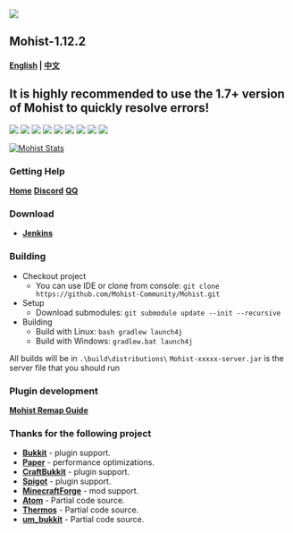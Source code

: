 <img src="https://i.loli.net/2020/02/28/vZRHJACadF7rgn5.png">

## Mohist-1.12.2
#### [English](https://github.com/Mohist-Community/Mohist/blob/1.12.2/README.md) | [中文](https://github.com/Mohist-Community/Mohist/blob/1.12.2/README-zh.md) 

## It is highly recommended to use the 1.7+ version of Mohist to quickly resolve errors!

[![](https://ci.codemc.org/buildStatus/icon?job=Mohist-Community%2FMohist-1.12.2)](https://ci.codemc.org/job/Mohist-Community/job/Mohist-1.12.2/)
![](https://img.shields.io/github/stars/Mohist-Community/Mohist.svg?label=Stars)
![](https://img.shields.io/github/license/Mohist-Community/Mohist.svg)
[![](https://img.shields.io/badge/Forge-1.12.2--14.23.5.2847-brightgreen.svg?colorB=26303d)](http://files.minecraftforge.net/maven/net/minecraftforge/forge/index_1.12.2.html)
[![](https://img.shields.io/badge/Paper-1.12.2-brightgreen.svg?colorB=DC3340)](https://papermc.io/downloads#Paper-1.12)
![](https://img.shields.io/badge/AdoptOpenJDK-8u242-brightgreen.svg?colorB=469C00)
![](https://img.shields.io/badge/Gradle-5.6.4-brightgreen.svg?colorB=469C00)
[![](https://img.shields.io/bstats/servers/3939?label=bStats%20Button)](https://bstats.org/plugin/bukkit/Mohist/3939)
[![](https://badges.crowdin.net/mohist/localized.svg)](https://crowdin.com/project/mohist)

[![Mohist Stats](https://bstats.org/signatures/bukkit/Mohist.svg)](https://bstats.org/plugin/bukkit/Mohist/3939)

### Getting Help
   [**Home**](https://mohist.red/)
   [**Discord**](https://discord.gg/ZgXjHGd)
   [**QQ**](https://jq.qq.com/?_wv=1027&k=5YIRYnH)  
   
### Download
* [**Jenkins**](https://ci.codemc.org/job/Mohist-Community/job/Mohist-1.12.2/)

### Building
* Checkout project
  * You can use IDE or clone from console:
  `git clone https://github.com/Mohist-Community/Mohist.git`
* Setup
  * Download submodules:
  `git submodule update --init --recursive`
* Building
  * Build with Linux:
  `bash gradlew launch4j`
  * Build with Windows:
  `gradlew.bat launch4j `

All builds will be in `.\build\distributions\` 
`Mohist-xxxxx-server.jar` is the server file that you should run

### Plugin development
 [**Mohist Remap Guide**](https://github.com/Mohist-Community/MohistRemapGuide)

### Thanks for the following project
* [**Bukkit**](https://hub.spigotmc.org/stash/scm/spigot/bukkit.git) - plugin support.
* [**Paper**](https://github.com/PaperMC/Paper.git) - performance optimizations.
* [**CraftBukkit**](https://hub.spigotmc.org/stash/scm/spigot/craftbukkit.git) - plugin support.
* [**Spigot**](https://hub.spigotmc.org/stash/scm/spigot/spigot.git) - plugin support.
* [**MinecraftForge**](https://github.com/MinecraftForge/MinecraftForge.git) - mod support.
* [**Atom**](https://gitlab.com/divinecode/atom/Atom.git) - Partial code source.
* [**Thermos**](https://github.com/CyberdyneCC/Thermos.git) - Partial code source.
* [**um_bukkit**](https://github.com/TechCatOther/um_bukkit.git) - Partial code source.
